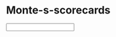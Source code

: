  # Monte-s-scorecards
<!doctype html>
<html lang="en">
 <form>
    <input type="text">
</form>
</html>


